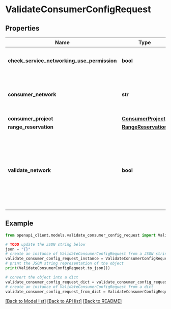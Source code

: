 # ValidateConsumerConfigRequest


## Properties

Name | Type | Description | Notes
------------ | ------------- | ------------- | -------------
**check_service_networking_use_permission** | **bool** | Optional. The IAM permission check determines whether the consumer project has &#39;servicenetworking.services.use&#39; permission or not. | [optional] 
**consumer_network** | **str** | Required. The network that the consumer is using to connect with services. Must be in the form of projects/{project}/global/networks/{network} {project} is a project number, as in &#39;12345&#39; {network} is network name. | [optional] 
**consumer_project** | [**ConsumerProject**](ConsumerProject.md) |  | [optional] 
**range_reservation** | [**RangeReservation**](RangeReservation.md) |  | [optional] 
**validate_network** | **bool** | The validations will be performed in the order listed in the ValidationError enum. The first failure will return. If a validation is not requested, then the next one will be performed. SERVICE_NETWORKING_NOT_ENABLED and NETWORK_NOT_PEERED checks are performed for all requests where validation is requested. NETWORK_NOT_FOUND and NETWORK_DISCONNECTED checks are done for requests that have validate_network set to true. | [optional] 

## Example

```python
from openapi_client.models.validate_consumer_config_request import ValidateConsumerConfigRequest

# TODO update the JSON string below
json = "{}"
# create an instance of ValidateConsumerConfigRequest from a JSON string
validate_consumer_config_request_instance = ValidateConsumerConfigRequest.from_json(json)
# print the JSON string representation of the object
print(ValidateConsumerConfigRequest.to_json())

# convert the object into a dict
validate_consumer_config_request_dict = validate_consumer_config_request_instance.to_dict()
# create an instance of ValidateConsumerConfigRequest from a dict
validate_consumer_config_request_from_dict = ValidateConsumerConfigRequest.from_dict(validate_consumer_config_request_dict)
```
[[Back to Model list]](../README.md#documentation-for-models) [[Back to API list]](../README.md#documentation-for-api-endpoints) [[Back to README]](../README.md)



